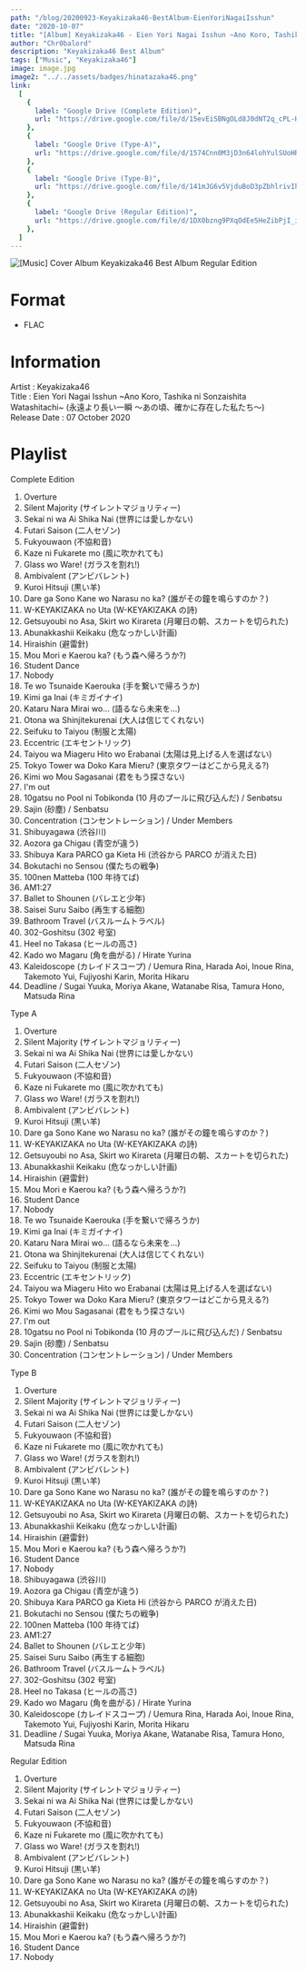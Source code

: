 ```yaml
---
path: "/blog/20200923-Keyakizaka46-BestAlbum-EienYoriNagaiIsshun"
date: "2020-10-07"
title: "[Album] Keyakizaka46 - Eien Yori Nagai Isshun ~Ano Koro, Tashikani Sonzai Shita Watashitachi~ (ALL TYPE)"
author: "Chr0balord"
description: "Keyakizaka46 Best Album"
tags: ["Music", "Keyakizaka46"]
image: image.jpg
image2: "../../assets/badges/hinatazaka46.png"
link:
  [
    {
      label: "Google Drive (Complete Edition)",
      url: "https://drive.google.com/file/d/15evEiSBNgOLd8J0dNT2q_cPL-HhAsQi7/view?usp=sharing",
    },
    {
      label: "Google Drive (Type-A)",
      url: "https://drive.google.com/file/d/1574Cnn0M3jD3n64lohYulSUoHR3z_XIF/view?usp=sharing",
    },
    {
      label: "Google Drive (Type-B)",
      url: "https://drive.google.com/file/d/141mJG6v5VjduBoD3pZbhlrivIhK-f8ZC/view?usp=sharing",
    },
    {
      label: "Google Drive (Regular Edition)",
      url: "https://drive.google.com/file/d/1DX0bzng9PXqOdEe5HeZibPjI_i2ffSgC/view?usp=sharing",
    },
  ]
---
```


![[Music] Cover Album Keyakizaka46 Best Album Regular Edition](./image.jpg)

# Format

- FLAC

# Information

Artist : Keyakizaka46 <br>
Title : Eien Yori Nagai Isshun ~Ano Koro, Tashika ni Sonzaishita Watashitachi~ (永遠より長い一瞬 ～あの頃、確かに存在した私たち～) <br>
Release Date : 07 October 2020 <br>

# Playlist

Complete Edition <br>

1. Overture
2. Silent Majority (サイレントマジョリティー)
3. Sekai ni wa Ai Shika Nai (世界には愛しかない)
4. Futari Saison (二人セゾン)
5. Fukyouwaon (不協和音)
6. Kaze ni Fukarete mo (風に吹かれても)
7. Glass wo Ware! (ガラスを割れ!)
8. Ambivalent (アンビバレント)
9. Kuroi Hitsuji (黒い羊)
10. Dare ga Sono Kane wo Narasu no ka? (誰がその鐘を鳴らすのか？)
11. W-KEYAKIZAKA no Uta (W-KEYAKIZAKA の詩)
12. Getsuyoubi no Asa, Skirt wo Kirareta (月曜日の朝、スカートを切られた)
13. Abunakkashii Keikaku (危なっかしい計画)
14. Hiraishin (避雷針)
15. Mou Mori e Kaerou ka? (もう森へ帰ろうか?)
16. Student Dance
17. Nobody
18. Te wo Tsunaide Kaerouka (手を繋いで帰ろうか)
19. Kimi ga Inai (キミガイナイ)
20. Kataru Nara Mirai wo... (語るなら未来を…)
21. Otona wa Shinjitekurenai (大人は信じてくれない)
22. Seifuku to Taiyou (制服と太陽)
23. Eccentric (エキセントリック)
24. Taiyou wa Miageru Hito wo Erabanai (太陽は見上げる人を選ばない)
25. Tokyo Tower wa Doko Kara Mieru? (東京タワーはどこから見える?)
26. Kimi wo Mou Sagasanai (君をもう探さない)
27. I'm out
28. 10gatsu no Pool ni Tobikonda (10 月のプールに飛び込んだ) / Senbatsu
29. Sajin (砂塵) / Senbatsu
30. Concentration (コンセントレーション) / Under Members
31. Shibuyagawa (渋谷川)
32. Aozora ga Chigau (青空が違う)
33. Shibuya Kara PARCO ga Kieta Hi (渋谷から PARCO が消えた日)
34. Bokutachi no Sensou (僕たちの戦争)
35. 100nen Matteba (100 年待てば)
36. AM1:27
37. Ballet to Shounen (バレエと少年)
38. Saisei Suru Saibo (再生する細胞)
39. Bathroom Travel (バスルームトラベル)
40. 302-Goshitsu (302 号室)
41. Heel no Takasa (ヒールの高さ)
42. Kado wo Magaru (角を曲がる) / Hirate Yurina
43. Kaleidoscope (カレイドスコープ) / Uemura Rina, Harada Aoi, Inoue Rina, Takemoto Yui, Fujiyoshi Karin, Morita Hikaru
44. Deadline / Sugai Yuuka, Moriya Akane, Watanabe Risa, Tamura Hono, Matsuda Rina

Type A <br>

1. Overture
2. Silent Majority (サイレントマジョリティー)
3. Sekai ni wa Ai Shika Nai (世界には愛しかない)
4. Futari Saison (二人セゾン)
5. Fukyouwaon (不協和音)
6. Kaze ni Fukarete mo (風に吹かれても)
7. Glass wo Ware! (ガラスを割れ!)
8. Ambivalent (アンビバレント)
9. Kuroi Hitsuji (黒い羊)
10. Dare ga Sono Kane wo Narasu no ka? (誰がその鐘を鳴らすのか？)
11. W-KEYAKIZAKA no Uta (W-KEYAKIZAKA の詩)
12. Getsuyoubi no Asa, Skirt wo Kirareta (月曜日の朝、スカートを切られた)
13. Abunakkashii Keikaku (危なっかしい計画)
14. Hiraishin (避雷針)
15. Mou Mori e Kaerou ka? (もう森へ帰ろうか?)
16. Student Dance
17. Nobody
18. Te wo Tsunaide Kaerouka (手を繋いで帰ろうか)
19. Kimi ga Inai (キミガイナイ)
20. Kataru Nara Mirai wo... (語るなら未来を…)
21. Otona wa Shinjitekurenai (大人は信じてくれない)
22. Seifuku to Taiyou (制服と太陽)
23. Eccentric (エキセントリック)
24. Taiyou wa Miageru Hito wo Erabanai (太陽は見上げる人を選ばない)
25. Tokyo Tower wa Doko Kara Mieru? (東京タワーはどこから見える?)
26. Kimi wo Mou Sagasanai (君をもう探さない)
27. I'm out
28. 10gatsu no Pool ni Tobikonda (10 月のプールに飛び込んだ) / Senbatsu
29. Sajin (砂塵) / Senbatsu
30. Concentration (コンセントレーション) / Under Members

Type B <br>

1. Overture
2. Silent Majority (サイレントマジョリティー)
3. Sekai ni wa Ai Shika Nai (世界には愛しかない)
4. Futari Saison (二人セゾン)
5. Fukyouwaon (不協和音)
6. Kaze ni Fukarete mo (風に吹かれても)
7. Glass wo Ware! (ガラスを割れ!)
8. Ambivalent (アンビバレント)
9. Kuroi Hitsuji (黒い羊)
10. Dare ga Sono Kane wo Narasu no ka? (誰がその鐘を鳴らすのか？)
11. W-KEYAKIZAKA no Uta (W-KEYAKIZAKA の詩)
12. Getsuyoubi no Asa, Skirt wo Kirareta (月曜日の朝、スカートを切られた)
13. Abunakkashii Keikaku (危なっかしい計画)
14. Hiraishin (避雷針)
15. Mou Mori e Kaerou ka? (もう森へ帰ろうか?)
16. Student Dance
17. Nobody
18. Shibuyagawa (渋谷川)
19. Aozora ga Chigau (青空が違う)
20. Shibuya Kara PARCO ga Kieta Hi (渋谷から PARCO が消えた日)
21. Bokutachi no Sensou (僕たちの戦争)
22. 100nen Matteba (100 年待てば)
23. AM1:27
24. Ballet to Shounen (バレエと少年)
25. Saisei Suru Saibo (再生する細胞)
26. Bathroom Travel (バスルームトラベル)
27. 302-Goshitsu (302 号室)
28. Heel no Takasa (ヒールの高さ)
29. Kado wo Magaru (角を曲がる) / Hirate Yurina
30. Kaleidoscope (カレイドスコープ) / Uemura Rina, Harada Aoi, Inoue Rina, Takemoto Yui, Fujiyoshi Karin, Morita Hikaru
31. Deadline / Sugai Yuuka, Moriya Akane, Watanabe Risa, Tamura Hono, Matsuda Rina

Regular Edition

1. Overture
2. Silent Majority (サイレントマジョリティー)
3. Sekai ni wa Ai Shika Nai (世界には愛しかない)
4. Futari Saison (二人セゾン)
5. Fukyouwaon (不協和音)
6. Kaze ni Fukarete mo (風に吹かれても)
7. Glass wo Ware! (ガラスを割れ!)
8. Ambivalent (アンビバレント)
9. Kuroi Hitsuji (黒い羊)
10. Dare ga Sono Kane wo Narasu no ka? (誰がその鐘を鳴らすのか？)
11. W-KEYAKIZAKA no Uta (W-KEYAKIZAKA の詩)
12. Getsuyoubi no Asa, Skirt wo Kirareta (月曜日の朝、スカートを切られた)
13. Abunakkashii Keikaku (危なっかしい計画)
14. Hiraishin (避雷針)
15. Mou Mori e Kaerou ka? (もう森へ帰ろうか?)
16. Student Dance
17. Nobody
